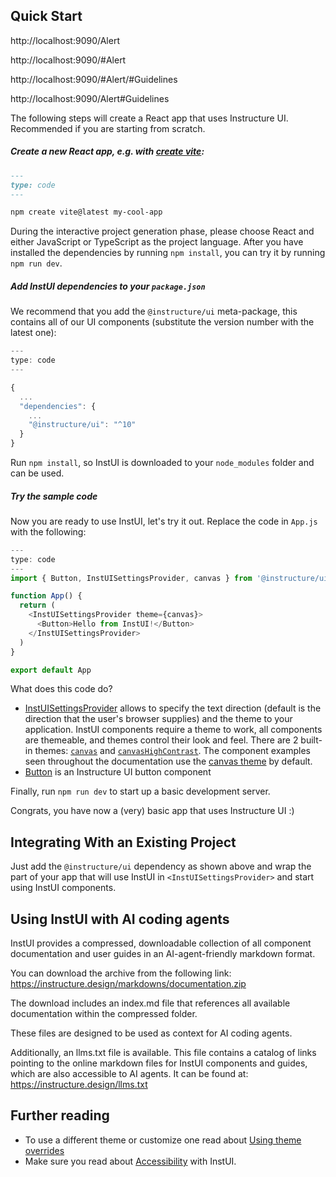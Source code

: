 
## Quick Start

http://localhost:9090/Alert

http://localhost:9090/#Alert

http://localhost:9090/#Alert/#Guidelines

http://localhost:9090/Alert#Guidelines

The following steps will create a React app that uses Instructure UI. Recommended if you are starting from scratch.

##### Create a new React app, e.g. with [create vite](https://vitejs.dev/guide/#scaffolding-your-first-vite-project):

```md
---
type: code
---

npm create vite@latest my-cool-app
```

During the interactive project generation phase, please choose React and either JavaScript or TypeScript as the project language. After you have installed the dependencies by running `npm install`, you can try it by running `npm run dev`.

##### Add InstUI dependencies to your `package.json`

We recommend that you add the `@instructure/ui` meta-package, this contains all of our UI components (substitute the version number with the latest one):

```js
---
type: code
---

{
  ...
  "dependencies": {
    ...
    "@instructure/ui": "^10"
  }
}
```

Run `npm install`, so InstUI is downloaded to your `node_modules` folder and can be used.

##### Try the sample code

Now you are ready to use InstUI, let's try it out. Replace the code in `App.js` with the following:

```js
---
type: code
---
import { Button, InstUISettingsProvider, canvas } from '@instructure/ui'

function App() {
  return (
    <InstUISettingsProvider theme={canvas}>
      <Button>Hello from InstUI!</Button>
    </InstUISettingsProvider>
  )
}

export default App
```

What does this code do?

- [InstUISettingsProvider](InstUISettingsProvider) allows to specify the text direction (default is the direction that the user's browser supplies) and the theme to your application. InstUI components require a theme to work, all components are themeable, and themes control their look and feel. There are 2 built-in themes: [`canvas`](canvas) and [`canvasHighContrast`](canvas-high-contrast). The component examples seen throughout the documentation use the [canvas theme](canvas) by default.
- [Button](Button) is an Instructure UI button component

Finally, run `npm run dev` to start up a basic development server.

Congrats, you have now a (very) basic app that uses Instructure UI :)

## Integrating With an Existing Project

Just add the `@instructure/ui` dependency as shown above and wrap the part of your app that will use InstUI in `<InstUISettingsProvider>` and start using InstUI components.

## Using InstUI with AI coding agents

InstUI provides a compressed, downloadable collection of all component documentation and user guides in an AI-agent-friendly markdown format.

You can download the archive from the following link:
https://instructure.design/markdowns/documentation.zip

The download includes an index.md file that references all available documentation within the compressed folder.

These files are designed to be used as context for AI coding agents.

Additionally, an llms.txt file is available. This file contains a catalog of links pointing to the online markdown files for InstUI components and guides, which are also accessible to AI agents. It can be found at:
https://instructure.design/llms.txt

## Further reading

- To use a different theme or customize one read about [Using theme overrides](using-theme-overrides)
- Make sure you read about [Accessibility](accessibility) with InstUI.


